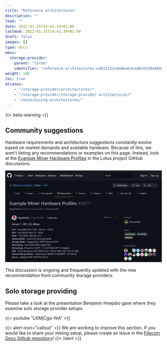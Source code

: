 ```yaml
---
title: "Reference architectures"
description: ""
lead: ""
date: 2022-01-25T14:41:39+01:00
lastmod: 2022-01-25T14:41:39+01:00
draft: false
images: []
type: docs
menu:
  storage-provider:
    parent: "lorem"
    identifier: "reference-architectures-e4031132c8e0ea62ead8cb530a404d5c"
weight: 100
toc: true
aliases:
    - "/storage-provider/architectures/"
    - "/storage-provider/storage-provider-architectures/"
    - "/mine/mining-architectures/"
---
```


{{< beta-warning >}}
## Community suggestions

Hardware requirements and architecture suggestions constantly evolve based on market demands and available hardware. Because of this, we aren't listing any recommendations or examples on this page. Instead, look at the [Example Miner Hardware Profiles](https://github.com/filecoin-project/lotus/discussions/6071) in the Lotus project GitHub discussions.

[![Screenshot of a community discussion on GitHub.](github-arch-discussion.png)](https://github.com/filecoin-project/lotus/discussions/6071)

This discussion is ongoing and frequently updated with the new recommendation from community storage providers.

## Solo storage providing

Please take a look at the presentation Benjamin Hoejsbo gave where they examine solo storage provider setups.

{{< youtube "LKMjCgo-fkA" >}}

{{< alert icon="callout" >}}
We are working to improve this section. If you would like to share your mining setup, please create an issue in the [Filecoin Docs Github repository](https://github.com/filecoin-project/filecoin-docs/issues)!
{{< /alert >}}